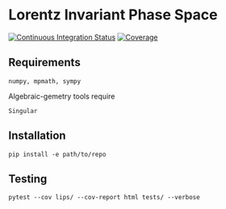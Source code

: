 # Lorentz Invariant Phase Space

[![Continuous Integration Status](https://github.com/GDeLaurentis/lips-dev/actions/workflows/continuous_integration.yml/badge.svg)](https://github.com/GDeLaurentis/lips-dev/actions)
[![Coverage](https://img.shields.io/badge/Coverage-74%25-yellow?labelColor=2a2f35)](https://github.com/GDeLaurentis/lips-dev/actions)

## Requirements
```
numpy, mpmath, sympy
```
Algebraic-gemetry tools require
```
Singular
```

## Installation
```
pip install -e path/to/repo
```

## Testing

```
pytest --cov lips/ --cov-report html tests/ --verbose
```